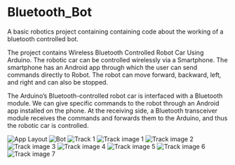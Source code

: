 # Bluetooth_Bot
A basic robotics project containing containing code about the working of a bluetooth controlled bot. 

The project contains Wireless Bluetooth Controlled Robot Car Using Arduino. The robotic car can be controlled wirelessly via a Smartphone. The smartphone has an Android app through which the user can send commands directly to Robot. The robot can move forward, backward, left, and right and can also be stopped.

The Arduino’s Bluetooth-controlled robot car is interfaced with a Bluetooth module. We can give specific commands to the robot through an Android app installed on the phone. At the receiving side, a Bluetooth transceiver module receives the commands and forwards them to the Arduino, and thus the robotic car is controlled.


![App Layout](https://user-images.githubusercontent.com/73869250/132138094-129c6789-e6e9-4858-b59a-8b4984bd14e3.jpg)
![Bot](https://user-images.githubusercontent.com/73869250/132138103-89aacfe6-44ea-4a7b-886a-248e0e650099.jpg)
![Track 1](https://user-images.githubusercontent.com/73869250/132138107-2a4aa0ac-9ce4-4403-80e7-e980f26b0b4a.png)
![Track image 1](https://user-images.githubusercontent.com/73869250/132138109-22dc4da8-31e4-4d5e-bafa-d163a0bddb20.png)
![Track image 2](https://user-images.githubusercontent.com/73869250/132138117-7141c7b6-e997-49cc-a7e2-2c224f150236.png)
![Track image 3](https://user-images.githubusercontent.com/73869250/132138121-3fc8751c-a888-4ff4-b5cd-5440a38ff75c.png)
![Track image 4](https://user-images.githubusercontent.com/73869250/132138123-16b29326-cf71-4444-92a6-34d2f7a4a5b3.png)
![Track image 5](https://user-images.githubusercontent.com/73869250/132138130-682d1a64-303c-45a6-8b0e-8ca1ccb0e7f3.png)
![Track image 6](https://user-images.githubusercontent.com/73869250/132138133-c805b621-4c9c-4605-95b7-ef5da6ce51ff.png)
![Track image 7](https://user-images.githubusercontent.com/73869250/132138141-d747dc1d-5ff5-46ec-b0cb-cde1dd3dcfbe.png)

